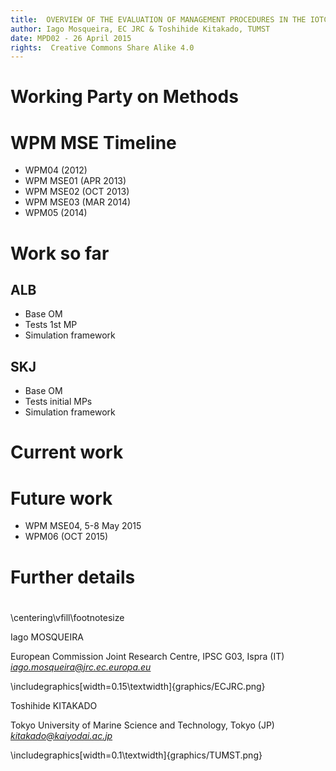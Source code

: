 ```yaml
---
title:  OVERVIEW OF THE EVALUATION OF MANAGEMENT PROCEDURES IN THE IOTC
author: Iago Mosqueira, EC JRC & Toshihide Kitakado, TUMST
date: MPD02 - 26 April 2015
rights:  Creative Commons Share Alike 4.0
---
```


# Working Party on Methods

# WPM MSE Timeline

- WPM04 (2012)
- WPM MSE01 (APR 2013)
- WPM MSE02 (OCT 2013)
- WPM MSE03 (MAR 2014)
- WPM05 (2014)

# Work so far

## ALB

- Base OM
- Tests 1st MP
- Simulation framework

## SKJ

- Base OM
- Tests initial MPs
- Simulation framework

# Current work

# Future work

- WPM MSE04, 5-8 May 2015
- WPM06 (OCT 2015)

# Further details

# 
\centering\vfill\footnotesize

Iago MOSQUEIRA

European Commission Joint Research Centre, IPSC G03, Ispra (IT) *iago.mosqueira@jrc.ec.europa.eu*

\includegraphics[width=0.15\textwidth]{graphics/ECJRC.png}

Toshihide KITAKADO

Tokyo University of Marine Science and Technology, Tokyo (JP) *kitakado@kaiyodai.ac.jp*

\includegraphics[width=0.1\textwidth]{graphics/TUMST.png}


